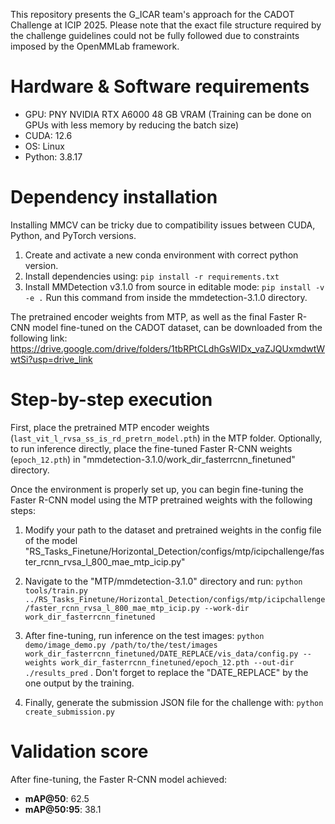 This repository presents the G_ICAR team's approach for the CADOT Challenge at ICIP 2025.
Please note that the exact file structure required by the challenge guidelines could not be fully followed due to constraints imposed by the OpenMMLab framework.

# Hardware & Software requirements

- GPU: PNY NVIDIA RTX A6000 48 GB VRAM (Training can be done on GPUs with less memory by reducing the batch size)
- CUDA: 12.6
- OS: Linux
- Python: 3.8.17

# Dependency installation

Installing MMCV can be tricky due to compatibility issues between CUDA, Python, and PyTorch versions.

1. Create and activate a new conda environment with correct python version.
2. Install dependencies using: `pip install -r requirements.txt`
3. Install MMDetection v3.1.0 from source in editable mode: `pip install -v -e .` Run this command from inside the mmdetection-3.1.0 directory.



The pretrained encoder weights from MTP, as well as the final Faster R-CNN model fine-tuned on the CADOT dataset, can be downloaded from the following link: https://drive.google.com/drive/folders/1tbRPtCLdhGsWlDx_vaZJQUxmdwtWwtSi?usp=drive_link

# Step-by-step execution

First, place the pretrained MTP encoder weights (`last_vit_l_rvsa_ss_is_rd_pretrn_model.pth`) in the MTP folder.
Optionally, to run inference directly, place the fine-tuned Faster R-CNN weights (`epoch_12.pth`) in "mmdetection-3.1.0/work_dir_fasterrcnn_finetuned" directory.

Once the environment is properly set up, you can begin fine-tuning the Faster R-CNN model using the MTP pretrained weights with the following steps:

1. Modify your path to the dataset and pretrained weights in the config file of the model "RS_Tasks_Finetune/Horizontal_Detection/configs/mtp/icipchallenge/faster_rcnn_rvsa_l_800_mae_mtp_icip.py"
   
2. Navigate to the "MTP/mmdetection-3.1.0" directory and run:
`python tools/train.py ../RS_Tasks_Finetune/Horizontal_Detection/configs/mtp/icipchallenge/faster_rcnn_rvsa_l_800_mae_mtp_icip.py --work-dir work_dir_fasterrcnn_finetuned`

3. After fine-tuning, run inference on the test images: 
`python demo/image_demo.py /path/to/the/test/images work_dir_fasterrcnn_finetuned/DATE_REPLACE/vis_data/config.py --weights work_dir_fasterrcnn_finetuned/epoch_12.pth --out-dir ./results_pred` . Don't forget to replace the "DATE_REPLACE" by the one output by the training.

4. Finally, generate the submission JSON file for the challenge with: 
`python create_submission.py`


# Validation score
After fine-tuning, the Faster R-CNN model achieved:
- **mAP@50**: 62.5
- **mAP@50:95**: 38.1
